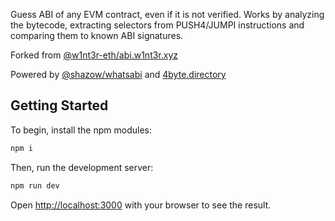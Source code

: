 Guess ABI of any EVM contract, even if it is not verified. Works by analyzing the bytecode,
extracting selectors from PUSH4/JUMPI instructions and comparing them to known ABI signatures.

Forked from <a href="https://github.com/w1nt3r-eth/abi.w1nt3r.xyz">@w1nt3r-eth/abi.w1nt3r.xyz</a>

Powered by <a href="https://github.com/shazow/whatsabi">@shazow/whatsabi</a> and <a href="https://www.4byte.directory/">4byte.directory</a>

## Getting Started

To begin, install the npm modules:

```bash
npm i
```

Then, run the development server:

```bash
npm run dev
```

Open [http://localhost:3000](http://localhost:3000) with your browser to see the result.
